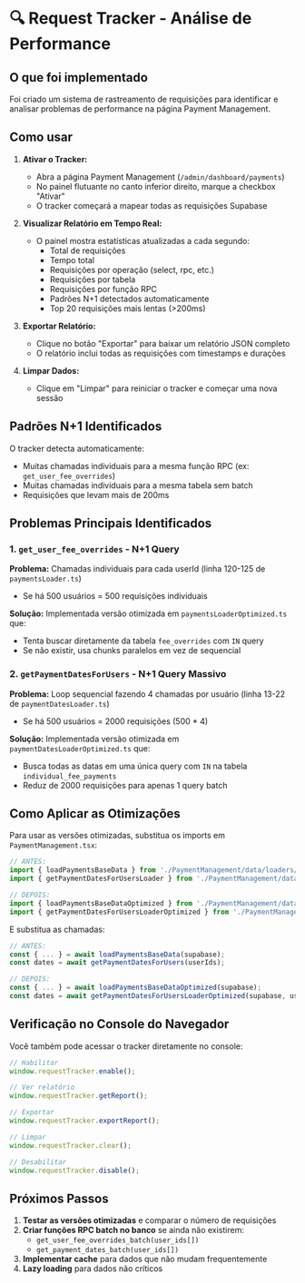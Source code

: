 # 🔍 Request Tracker - Análise de Performance

## O que foi implementado

Foi criado um sistema de rastreamento de requisições para identificar e analisar problemas de performance na página Payment Management.

## Como usar

1. **Ativar o Tracker:**
   - Abra a página Payment Management (`/admin/dashboard/payments`)
   - No painel flutuante no canto inferior direito, marque a checkbox "Ativar"
   - O tracker começará a mapear todas as requisições Supabase

2. **Visualizar Relatório em Tempo Real:**
   - O painel mostra estatísticas atualizadas a cada segundo:
     - Total de requisições
     - Tempo total
     - Requisições por operação (select, rpc, etc.)
     - Requisições por tabela
     - Requisições por função RPC
     - Padrões N+1 detectados automaticamente
     - Top 20 requisições mais lentas (>200ms)

3. **Exportar Relatório:**
   - Clique no botão "Exportar" para baixar um relatório JSON completo
   - O relatório inclui todas as requisições com timestamps e durações

4. **Limpar Dados:**
   - Clique em "Limpar" para reiniciar o tracker e começar uma nova sessão

## Padrões N+1 Identificados

O tracker detecta automaticamente:
- Muitas chamadas individuais para a mesma função RPC (ex: `get_user_fee_overrides`)
- Muitas chamadas individuais para a mesma tabela sem batch
- Requisições que levam mais de 200ms

## Problemas Principais Identificados

### 1. `get_user_fee_overrides` - N+1 Query
**Problema:** Chamadas individuais para cada userId (linha 120-125 de `paymentsLoader.ts`)
- Se há 500 usuários = 500 requisições individuais

**Solução:** Implementada versão otimizada em `paymentsLoaderOptimized.ts` que:
- Tenta buscar diretamente da tabela `fee_overrides` com `IN` query
- Se não existir, usa chunks paralelos em vez de sequencial

### 2. `getPaymentDatesForUsers` - N+1 Query Massivo
**Problema:** Loop sequencial fazendo 4 chamadas por usuário (linha 13-22 de `paymentDatesLoader.ts`)
- Se há 500 usuários = 2000 requisições (500 * 4)

**Solução:** Implementada versão otimizada em `paymentDatesLoaderOptimized.ts` que:
- Busca todas as datas em uma única query com `IN` na tabela `individual_fee_payments`
- Reduz de 2000 requisições para apenas 1 query batch

## Como Aplicar as Otimizações

Para usar as versões otimizadas, substitua os imports em `PaymentManagement.tsx`:

```typescript
// ANTES:
import { loadPaymentsBaseData } from './PaymentManagement/data/loaders/paymentsLoader';
import { getPaymentDatesForUsersLoader } from './PaymentManagement/data/loaders/paymentDatesLoader';

// DEPOIS:
import { loadPaymentsBaseDataOptimized } from './PaymentManagement/data/loaders/paymentsLoaderOptimized';
import { getPaymentDatesForUsersLoaderOptimized } from './PaymentManagement/data/loaders/paymentDatesLoaderOptimized';
```

E substitua as chamadas:
```typescript
// ANTES:
const { ... } = await loadPaymentsBaseData(supabase);
const dates = await getPaymentDatesForUsers(userIds);

// DEPOIS:
const { ... } = await loadPaymentsBaseDataOptimized(supabase);
const dates = await getPaymentDatesForUsersLoaderOptimized(supabase, userIds);
```

## Verificação no Console do Navegador

Você também pode acessar o tracker diretamente no console:

```javascript
// Habilitar
window.requestTracker.enable();

// Ver relatório
window.requestTracker.getReport();

// Exportar
window.requestTracker.exportReport();

// Limpar
window.requestTracker.clear();

// Desabilitar
window.requestTracker.disable();
```

## Próximos Passos

1. **Testar as versões otimizadas** e comparar o número de requisições
2. **Criar funções RPC batch no banco** se ainda não existirem:
   - `get_user_fee_overrides_batch(user_ids[])`
   - `get_payment_dates_batch(user_ids[])`
3. **Implementar cache** para dados que não mudam frequentemente
4. **Lazy loading** para dados não críticos

